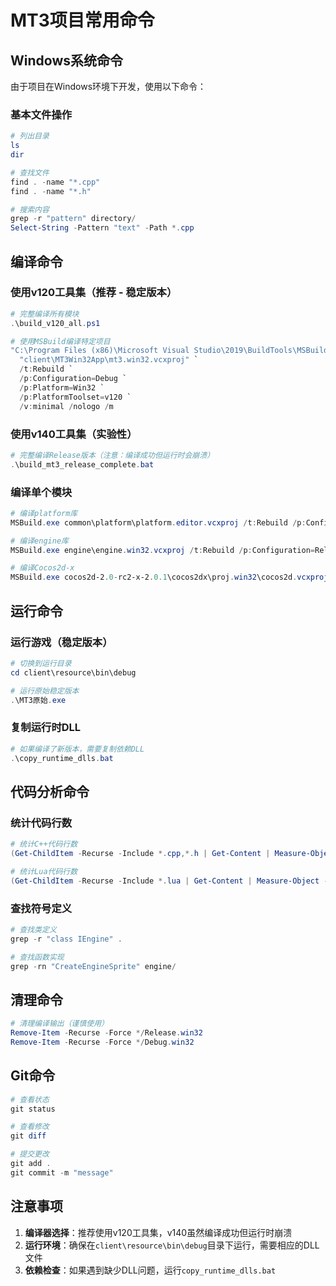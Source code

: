 # MT3项目常用命令

## Windows系统命令
由于项目在Windows环境下开发，使用以下命令：

### 基本文件操作
```powershell
# 列出目录
ls
dir

# 查找文件
find . -name "*.cpp"
find . -name "*.h"

# 搜索内容
grep -r "pattern" directory/
Select-String -Pattern "text" -Path *.cpp
```

## 编译命令

### 使用v120工具集（推荐 - 稳定版本）
```powershell
# 完整编译所有模块
.\build_v120_all.ps1

# 使用MSBuild编译特定项目
"C:\Program Files (x86)\Microsoft Visual Studio\2019\BuildTools\MSBuild\Current\Bin\MSBuild.exe" `
  "client\MT3Win32App\mt3.win32.vcxproj" `
  /t:Rebuild `
  /p:Configuration=Debug `
  /p:Platform=Win32 `
  /p:PlatformToolset=v120 `
  /v:minimal /nologo /m
```

### 使用v140工具集（实验性）
```powershell
# 完整编译Release版本（注意：编译成功但运行时会崩溃）
.\build_mt3_release_complete.bat
```

### 编译单个模块
```powershell
# 编译platform库
MSBuild.exe common\platform\platform.editor.vcxproj /t:Rebuild /p:Configuration=Release /p:Platform=Win32

# 编译engine库
MSBuild.exe engine\engine.win32.vcxproj /t:Rebuild /p:Configuration=Release /p:Platform=Win32

# 编译Cocos2d-x
MSBuild.exe cocos2d-2.0-rc2-x-2.0.1\cocos2dx\proj.win32\cocos2d.vcxproj /t:Rebuild
```

## 运行命令

### 运行游戏（稳定版本）
```powershell
# 切换到运行目录
cd client\resource\bin\debug

# 运行原始稳定版本
.\MT3原始.exe
```

### 复制运行时DLL
```powershell
# 如果编译了新版本，需要复制依赖DLL
.\copy_runtime_dlls.bat
```

## 代码分析命令

### 统计代码行数
```powershell
# 统计C++代码行数
(Get-ChildItem -Recurse -Include *.cpp,*.h | Get-Content | Measure-Object -Line).Lines

# 统计Lua代码行数
(Get-ChildItem -Recurse -Include *.lua | Get-Content | Measure-Object -Line).Lines
```

### 查找符号定义
```powershell
# 查找类定义
grep -r "class IEngine" .

# 查找函数实现
grep -rn "CreateEngineSprite" engine/
```

## 清理命令
```powershell
# 清理编译输出（谨慎使用）
Remove-Item -Recurse -Force */Release.win32
Remove-Item -Recurse -Force */Debug.win32
```

## Git命令
```powershell
# 查看状态
git status

# 查看修改
git diff

# 提交更改
git add .
git commit -m "message"
```

## 注意事项
1. **编译器选择**：推荐使用v120工具集，v140虽然编译成功但运行时崩溃
2. **运行环境**：确保在`client\resource\bin\debug`目录下运行，需要相应的DLL文件
3. **依赖检查**：如果遇到缺少DLL问题，运行`copy_runtime_dlls.bat`
